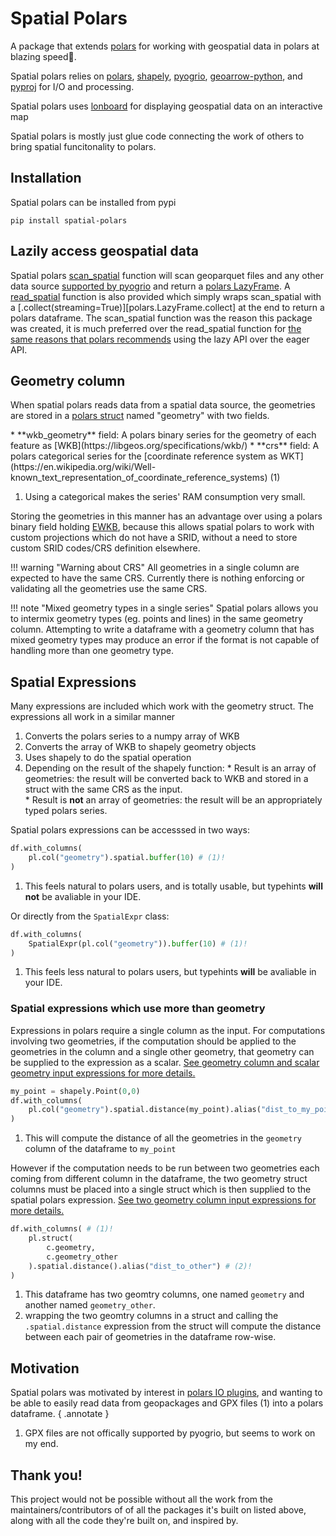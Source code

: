 # Spatial Polars
A package that extends [polars](https://pola.rs) for working with geospatial data in polars at blazing speed:rocket:.

Spatial polars relies on [polars](https://pola.rs), [shapely](https://shapely.readthedocs.io/en/stable/), [pyogrio](https://pyogrio.readthedocs.io/en/latest/introduction.html), [geoarrow-python](https://geoarrow.org/geoarrow-python/main/index.html), and [pyproj](https://pyproj4.github.io/pyproj/stable/index.html) for I/O and processing.

Spatial polars uses [lonboard](https://developmentseed.org/lonboard/latest/) for displaying geospatial data on an interactive map

Spatial polars is mostly just glue code connecting the work of others to bring spatial funcitonality to polars.

## Installation
Spatial polars can be installed from pypi
```
pip install spatial-polars
```

## Lazily access geospatial data
Spatial polars [scan_spatial](io.md#spatial_polars.io.scan_spatial) function will scan geoparquet files and any other data source [supported by pyogrio](https://pyogrio.readthedocs.io/en/latest/supported_formats.html) and return a [polars LazyFrame](https://docs.pola.rs/api/python/stable/reference/lazyframe/index.html#). A [read_spatial](io.md#spatial_polars.io.read_spatial) function is also provided which simply wraps scan_spatial with a [.collect(streaming=True)][polars.LazyFrame.collect] at the end to return a polars dataframe. The scan_spatial function was the reason this package was created, it is much preferred over the read_spatial function for [the same reasons that polars recommends](https://docs.pola.rs/user-guide/concepts/lazy-api/) using the lazy API over the eager API.

## Geometry column
When spatial polars reads data from a spatial data source, the geometries are stored in a [polars struct](https://docs.pola.rs/user-guide/expressions/structs/) named "geometry" with two fields.  
<div class="annotate" markdown>
  * **wkb_geometry** field: A polars binary series for the geometry of each feature as [WKB](https://libgeos.org/specifications/wkb/) 
  * **crs** field: A polars categorical series for the [coordinate reference system as WKT](https://en.wikipedia.org/wiki/Well-known_text_representation_of_coordinate_reference_systems) (1)
</div>
  
1. Using a categorical makes the series' RAM consumption very small.


Storing the geometries in this manner has an advantage over using a polars binary field holding [EWKB](https://libgeos.org/specifications/wkb/#extended-wkb), because this allows spatial polars to work with custom projections which do not have a SRID, without a need to store custom SRID codes/CRS definition elsewhere.

!!! warning "Warning about CRS"
    All geometries in a single column are expected to have the same CRS.  Currently there is nothing enforcing or validating all the geometries use the same CRS.

!!! note "Mixed geometry types in a single series"
    Spatial polars allows you to intermix geometry types (eg. points and lines) in the same geometry column.  Attempting to write a dataframe with a geometry column that has mixed geometry types may produce an error if the format is not capable of handling more than one geometry type.

## Spatial Expressions
Many expressions are included which work with the geometry struct.  The expressions all work in a similar manner

  1. Converts the polars series to a numpy array of WKB
  2. Converts the array of WKB to shapely geometry objects
  3. Uses shapely to do the spatial operation
  4. Depending on the result of the shapely function:
    * Result is an array of geometries: the result will be converted back to WKB and stored in a struct with the same CRS as the input.  
    * Result is **not** an array of geometries: the result will be an appropriately typed polars series.

Spatial polars expressions can be accesssed in two ways:  

```py title="Using the .spatial namespace"
df.with_columns(
    pl.col("geometry").spatial.buffer(10) # (1)!
)
```

1. This feels natural to polars users, and is totally usable, but typehints **will not** be avaliable in your IDE.

Or directly from the `SpatialExpr` class:
```py  title="Using the SpatialExpr class"
df.with_columns(
    SpatialExpr(pl.col("geometry")).buffer(10) # (1)!
)
```

1. This feels less natural to polars users, but typehints **will** be avaliable in your IDE.


### Spatial expressions which use more than geometry
Expressions in polars require a single column as the input. For computations involving two geometries, if the computation should be applied to the geometries in the column and a single other geometry, that geometry can be supplied to the expression as a scalar. [See geometry column and scalar geometry input expressions for more details.](examples/expressions/geometry_column_and_scalar_geometry_input_expressions.md)

```py  title="Spatial Expression with column of geometries and a scalar geometry"
my_point = shapely.Point(0,0)
df.with_columns(
    pl.col("geometry").spatial.distance(my_point).alias("dist_to_my_point") # (1)!
)
```

1. This will compute the distance of all the geometries in the `geometry` column of the dataframe to `my_point`

However if the computation needs to be run between two geometries each coming from different column in the dataframe, the two geometry struct columns must be placed into a single struct which is then supplied to the spatial polars expression. [See two geometry column input expressions for more details.](examples/expressions/two_geometry_column_input_expressions.md)

```py  title="Spatial Expression with two columns of geometries"
df.with_columns( # (1)!
    pl.struct(
        c.geometry, 
        c.geometry_other
    ).spatial.distance().alias("dist_to_other") # (2)!
)
```

1. This dataframe has two geomtry columns, one named `geometry` and another named `geometry_other`. 
2. wrapping the two geomtry columns in a struct and calling the `.spatial.distance` expression from the struct will compute the distance between each pair of geometries in the dataframe row-wise.

## Motivation
Spatial polars was motivated by interest in [polars IO plugins](https://docs.pola.rs/user-guide/plugins/io_plugins/), and wanting to be able to easily read data from geopackages and GPX files (1) into a polars dataframe.
{ .annotate }

1.  GPX files are not offically supported by pyogrio, but seems to work on my end.

## Thank you!
This project would not be possible without all the work from the maintainers/contributors of of all the packages it's built on listed above, along with all the code they're built on, and inspired by.
